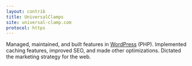 ```yaml
---
layout: contrib
title: UniversalClamps
site: universal-clamp.com
protocol: https
---
```


Managed, maintained, and built features in <a href="https://wordpress.org/" target="_blank">WordPress</a> (PHP). Implemented caching features, improved SEO, and made other optimizations. Dictated the marketing strategy for the web.

